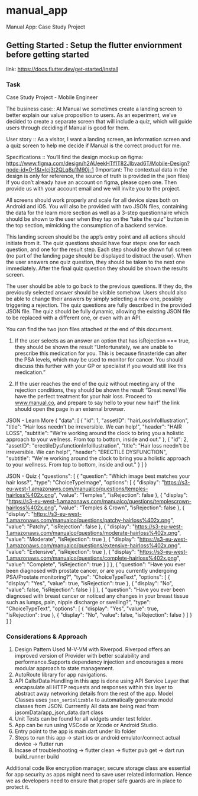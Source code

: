 # manual_app

Manual App: Case Study Project

## Getting Started : Setup the flutter enviornment before getting started
link: https://docs.flutter.dev/get-started/install

### Task
Case Study Project - Mobile Engineer  

The business case::
At Manual we sometimes create a landing screen to better explain our value proposition to users. As an experiment, we’ve decided to create a separate screen that will include a quiz, which will guide users through deciding if Manual is good for them. 

User story ::
As a visitor, I want a landing screen, an information screen and a quiz screen to help me decide if Manual is the correct product for me.

Specifications ::
You’ll find the design mockup on figma: https://www.figma.com/design/h2AUeekHTf1T82Jlbvad6T/Mobile-Design?node-id=0-1&t=lcj3t2QLq8u1M90j-1 
(Important: The contextual data in the design is only for reference, the source of truth is provided in the json files)
If you don’t already have an account on figma, please open one. Then provide us with your account email and we will invite you to the project. 

All screens should work properly and scale for all device sizes both on Android and iOS.
You will also be provided with two JSON files, containing the data for the learn more section as well as a 3-step questionnaire which should be shown to the user when they tap on the “take the quiz” button in the top section, mimicking the consumption of a backend service.

This landing screen should be the app’s entry point and all actions should initiate from it.
The quiz questions should have four steps: one for each question, and one for the result step. 
Each step should be shown full screen (no part of the landing page should be displayed to distract the user). When the user answers one quiz question, they should be taken to the next one immediately. After the final quiz question they should be shown the results screen. 

The user should be able to go back to the previous questions. If they do, the previously selected answer should be visible somehow. Users should also be able to change their answers by simply selecting a new one, possibly triggering a rejection.
The quiz questions are fully described in the provided JSON file. The quiz should be fully dynamic, allowing the existing JSON file to be replaced with a different one, or even with an API. 

You can find the two json files attached at the end of this document.
1. If the user selects as an answer an option that has isRejection === true, they should be shown the result “Unfortunately, we are unable to prescribe this medication for you. This is because finasteride can alter the PSA levels, which may be used to monitor for cancer. You should discuss this further with your GP or specialist if you would still like this medication.” 

2. If the user reaches the end of the quiz without meeting any of the rejection conditions, they should be shown the result “Great news! We have the perfect treatment for your hair loss. Proceed to www.manual.co, and prepare to say hello to your new hair!” the link should open the page in an external browser.


JSON - Learn More
{
 "data": [
   {
     "id": 1,
     "assetID": "hairLossInfoIllustration",
     "title": "Hair loss needn't be irreversible. We can help!",
     "header": "HAIR LOSS",
     "subtitle": "We're working around the clock to bring you a holistic approach to your wellness. From top to bottom, inside and out."
   },
   {
     "id": 2,
     "assetID": "erectileDysfunctionInfoIllustration",
     "title": "Hair loss needn't be irreversible. We can help!",
     "header": "ERECTILE DYSFUNCTION",
     "subtitle": "We're working around the clock to bring you a holistic approach to your wellness. From top to bottom, inside and out."
   }
 ]
}

JSON - Quiz
{
   "questions": [
     {
       "question": "Which image best matches your hair loss?",
       "type": "ChoiceTypeImage",
       "options": [
         {
           "display": "https://s3-eu-west-1.amazonaws.com/manualco/questions/temples-hairloss%402x.png",
           "value": "Temples",
           "isRejection": false
         },
         {
           "display": "https://s3-eu-west-1.amazonaws.com/manualco/questions/templescrown-hairloss%402x.png",
           "value": "Temples & Crown",
           "isRejection": false
         },
         {
           "display": "https://s3-eu-west-1.amazonaws.com/manualco/questions/patchy-hairloss%402x.png",
           "value": "Patchy",
           "isRejection": false
         },
         {
           "display": "https://s3-eu-west-1.amazonaws.com/manualco/questions/moderate-hairloss%402x.png",
           "value": "Moderate",
           "isRejection": true
         },
         {
           "display": "https://s3-eu-west-1.amazonaws.com/manualco/questions/extensive-hairloss%402x.png",
           "value": "Extensive",
           "isRejection": true
         },
         {
           "display": "https://s3-eu-west-1.amazonaws.com/manualco/questions/complete-hairloss%402x.png",
           "value": "Complete",
           "isRejection": true
         }
       ]
     },
     {
       "question": "Have you ever been diagnosed with prostate cancer, or are you currently undergoing PSA/Prostate monitoring?",
       "type": "ChoiceTypeText",
       "options": [
         {
           "display": "Yes",
           "value": true,
           "isRejection": true
         },
         {
           "display": "No",
           "value": false,
           "isRejection": false
         }
       ]
     },
     {
       "question": "Have you ever been diagnosed with breast cancer or noticed any changes in your breast tissue such as lumps, pain, nipple discharge or swelling?",
       "type": "ChoiceTypeText",
       "options": [
         {
           "display": "Yes",
           "value": true,
           "isRejection": true
         },
         {
           "display": "No",
           "value": false,
           "isRejection": false
         }
       ]
     }
   ]
 }

### Considerations & Approach

1. Design Pattern Used M-V-VM with Riverpod. Riverpod offers an improved version of Provider with better scalability and performance.Supports dependency injection and encourages a more modular approach to state management.
2. AutoRoute library for app navigations.
3. API Calls/Data Handling in this app is done using API Service Layer that encapsulate all HTTP requests and responses within this layer to abstract away networking details from the rest of the app. Model Classes uses `json_serializable` to automatically generate model classes from JSON. Currrently All data are being read from jasomData/app_json_data.dart class
4. Unit Tests can be found for all widgets under test folder.
5. App can be run using VSCode or Xcode or Android Studio.
6. Entry point to the app is main.dart under lib folder
7. Steps to run this app -> start ios or android emulator/connect actual device -> flutter run
8. Incase of troubleshooting -> flutter clean -> flutter pub get -> dart run build_runner build

Additional code like encryption manager, secure storage class are essential for app security as apps might need to save user related information. Hence we as developers need to ensure that proper safe guards are in place to protect it.







